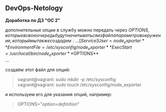 ## DevOps-Netology
**Доработка по ДЗ "ОС 2"** 

дополнительные опции в службу можно передать через $OPTIONS, которые в свою очередь будут начитываться из файла параметров окружения, который мы также создадим:  
...  
[Service]  
User=node_exporter  
**EnvironmentFile=/etc/sysconfig/node_exporter**  
ExecStart=/usr/local/bin/node_exporter **$OPTIONS**  
...  

создаём этот файл для опций:  
>vagrant@vagrant: sudo mkdir -p /etc/sysconfig  
>vagrant@vagrant: sudo touch /etc/sysconfig/node_exporter  
  
и используем его для указания опций, например:  
>OPTIONS="_option_=_definition_"  
  
